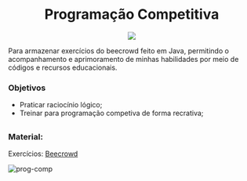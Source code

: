 <div>
  <h1 align="center"> Programação Competitiva </h1>
  <p align="center">
    <img loading="lazy" src="http://img.shields.io/static/v1?label=STATUS&message=EM%20DESENVOLVIMENTO&color=GREEN&style=for-the-badge"/>
  </p>
</div>

Para armazenar exercícios do beecrowd feito em Java, permitindo o acompanhamento e aprimoramento de minhas habilidades por meio de códigos e recursos educacionais.

### Objetivos

- Praticar raciocínio lógico;
- Treinar para programação competiva de forma recrativa;

##

### Material:

Exercícios: [Beecrowd](https://judge.beecrowd.com/pt)

![prog-comp](https://github.com/JVAS42/programacao-competitiva/assets/61116930/20e41273-f8cb-44bf-8e93-0f2dd6bdb45a)
